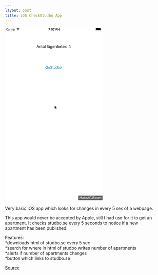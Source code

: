 ```yaml
---
layout: post
title: iOS CheckStudbo App
---
```

![Geometric pattern with fading gradient](/img/checkstudbo.gif)

Very basic iOS app which looks for changes in every 5 sex of a webpage.

This app would never be accepted by Apple, still I had use for it to get an apartment. It checks studbo.se every 5 seconds to notice if a new apartment has been published. 

Features:<br>
*downloads html of studbo.se every 5 sec<br>
*search for where in html of studbo writes number of apartments<br>
*alerts if number of apartments changes<br>
*button which links to studbo.se

[Source](https://github.com/axelnyberg/CheckStudbo)




